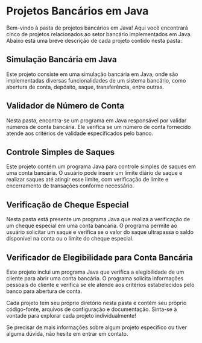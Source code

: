 # Projetos Bancários em Java

Bem-vindo à pasta de projetos bancários em Java! Aqui você encontrará cinco de projetos relacionados ao setor bancário implementados em Java. Abaixo está uma breve descrição de cada projeto contido nesta pasta:

## Simulação Bancária em Java

Este projeto consiste em uma simulação bancária em Java, onde são implementadas diversas funcionalidades de um sistema bancário, como abertura de conta, depósito, saque, transferência, entre outras.

## Validador de Número de Conta

Nesta pasta, encontra-se um programa em Java responsável por validar números de conta bancária. Ele verifica se um número de conta fornecido atende aos critérios de validade especificados pelo banco.

## Controle Simples de Saques

Este projeto contém um programa Java para controle simples de saques em uma conta bancária. O usuário pode inserir um limite diário de saque e realizar saques até atingir esse limite, com verificação de limite e encerramento de transações conforme necessário.

## Verificação de Cheque Especial

Nesta pasta está presente um programa Java que realiza a verificação de um cheque especial em uma conta bancária. O programa permite ao usuário solicitar um saque e verifica se o valor do saque ultrapassa o saldo disponível na conta ou o limite do cheque especial.

## Verificador de Elegibilidade para Conta Bancária

Este projeto inclui um programa Java que verifica a elegibilidade de um cliente para abrir uma conta bancária. O programa solicita informações pessoais do cliente e verifica se ele atende aos critérios estabelecidos pelo banco para abertura de conta.

Cada projeto tem seu próprio diretório nesta pasta e contém seu próprio código-fonte, arquivos de configuração e documentação. Sinta-se à vontade para explorar cada projeto individualmente!

Se precisar de mais informações sobre algum projeto específico ou tiver alguma dúvida, não hesite em entrar em contato.

